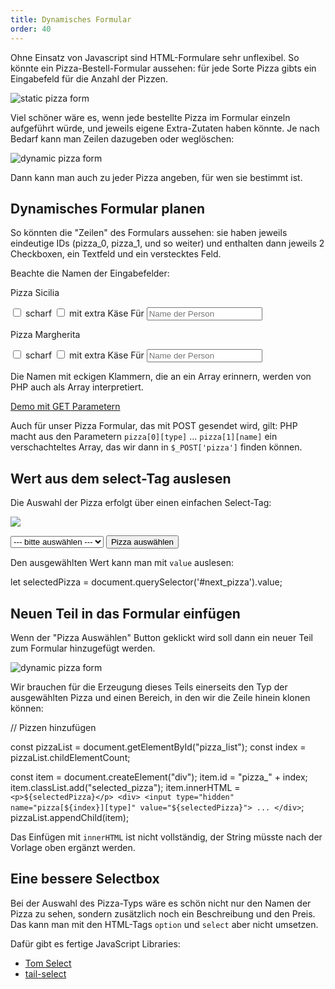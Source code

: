 ```yaml
---
title: Dynamisches Formular
order: 40
---
```


Ohne Einsatz von Javascript sind HTML-Formulare sehr unflexibel.
So könnte ein Pizza-Bestell-Formular aussehen: für jede
Sorte Pizza gibts ein Eingabefeld für die Anzahl der Pizzen.

![static pizza form](/images/applied-js-and-css/dynamisches-formular/static-pizza-form.png)

Viel schöner wäre es, wenn jede bestellte Pizza im Formular
einzeln aufgeführt würde, und jeweils eigene Extra-Zutaten haben
könnte. Je nach Bedarf kann man Zeilen dazugeben oder weglöschen:

![dynamic pizza form](/images/applied-js-and-css/dynamisches-formular/dynamic-pizza-form-2.png)

Dann kann man auch zu jeder Pizza angeben, für wen sie bestimmt ist.

## Dynamisches Formular planen

So könnten die "Zeilen" des Formulars aussehen: sie haben jeweils
eindeutige IDs (pizza_0, pizza_1, und so weiter)
und enthalten dann jeweils 2 Checkboxen, ein Textfeld und ein verstecktes Feld.

Beachte die Namen der Eingabefelder:

<htmlcode>
  <div id="pizza_0" class="selected_pizza">
    <p>Pizza Sicilia</p>
    <div>
      <input name="pizza[0][type]" value="Pizza Sicilia" type="hidden">
      <label><input type="checkbox" name="pizza[0][spicy]"> scharf</label>
      <label><input type="checkbox" name="pizza[0][cheese]"> mit extra Käse</label>
      <label>
        <span>Für</span>
        <input name="pizza[0][name]" placeholder="Name der Person" type="text">
      </label>
    </div>
  </div>
  <div id="pizza_1" class="selected_pizza">
    <p>Pizza Margherita</p>
    <div>
      <input name="pizza[1][type]" value="Pizza Margherita" type="hidden">
      <label><input type="checkbox" name="pizza[1][spicy]"> scharf</label>
      <label><input type="checkbox" name="pizza[1][cheese]"> mit extra Käse</label>
      <label>
        <span>Für</span>
        <input name="pizza[1][name]" placeholder="Name der Person" type="text">
      </label>
    </div>
  </div>
</htmlcode>

Die Namen mit eckigen Klammern, die an ein Array erinnern, werden
von PHP auch als Array interpretiert.

[Demo mit GET Parametern](https://users.multimediatechnology.at/~bjelline/paramarray.php?)

Auch für unser Pizza Formular, das mit POST gesendet wird, gilt:
PHP macht aus den Parametern `pizza[0][type]` ... `pizza[1][name]` ein verschachteltes Array,
das wir dann in `$_POST['pizza']` finden können.


## Wert aus dem select-Tag auslesen

Die Auswahl der Pizza erfolgt über einen einfachen Select-Tag:

![](/images/applied-js-and-css/dynamisches-formular/dynamic-pizza-form-3.png)

<htmlcode>
  <select id="next_pizza">
    <option value="" selected>--- bitte auswählen ---</option>
    <option>Pizza Margherita</option>
    <option>Pizza Sicilia</option>
    <option>Pizza Salami</option>
    <option>Pizza Tonno</option>
    <option>Pizza Diavolo</option>
    <option>Pizza ai Spinaci</option>
  </select>
  <button id="add_next_pizza" >Pizza auswählen</button>
</htmlcode>

Den ausgewählten Wert kann man mit `value` auslesen:

<javascript>
  let selectedPizza = document.querySelector('#next_pizza').value;
</javascript>

## Neuen Teil in das Formular einfügen


Wenn der "Pizza Auswählen" Button geklickt wird
soll dann ein neuer Teil zum Formular hinzugefügt werden.

![dynamic pizza form](/images/applied-js-and-css/dynamisches-formular/dynamic-pizza-form-2.png)

Wir brauchen für die Erzeugung dieses Teils einerseits
den Typ der ausgewählten Pizza und einen Bereich, in den
wir die Zeile hinein klonen können:

<htmlcode>
  <div class="row" id="pizza_list">
    <!-- Hier kommen die ausgewählten Pizzen hin -->
  </div>
</htmlcode>

<javascript>
// Pizzen hinzufügen

  const pizzaList = document.getElementById("pizza_list");
  const index = pizzaList.childElementCount;

  const item = document.createElement("div");
  item.id = "pizza_" + index;
  item.classList.add("selected_pizza");
  item.innerHTML = `
    <p>${selectedPizza}</p>
    <div>
      <input type="hidden" name="pizza[${index}][type]" value="${selectedPizza}">
      ...
    </div>
  `;
  pizzaList.appendChild(item);
</javascript>

Das Einfügen mit `innerHTML` ist nicht vollständig, der String müsste nach der Vorlage oben
ergänzt werden.

## Eine bessere Selectbox

Bei der Auswahl des Pizza-Typs wäre es schön nicht nur den Namen der Pizza
zu sehen, sondern zusätzlich noch ein Beschreibung und den Preis. Das kann man
mit den HTML-Tags `option` und `select` aber nicht umsetzen.

Dafür gibt es fertige JavaScript Libraries:

- [Tom Select](https://tom-select.js.org/)
- [tail-select](https://getbutterfly.com/tail-select/)
